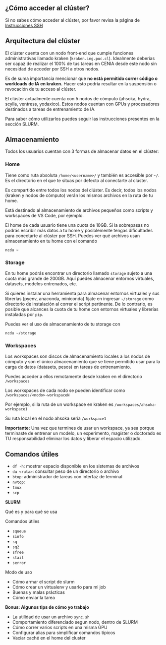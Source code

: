 ## ¿Cómo acceder al clúster?

Si no sabes cómo acceder al clúster, por favor revisa la página de [Instrucciones SSH](https://github.com/rconcenia/documentacion-cenia/wiki/Uso-de-SSH)

## Arquitectura del clúster

El clúster cuenta con un nodo front-end que cumple funciones administrativas llamado kraken (`kraken.ing.puc.cl`). Idealmente deberías ser capaz de realizar el 100% de tus tareas en CENIA desde este nodo sin necesidad de acceder por SSH a otros nodos.

Es de suma importancia mencionar que **no está permitido correr código o workloads de IA en kraken.** Hacer esto podría resultar en la suspensión o revocación de tu acceso al clúster.

El clúster actualmente cuenta con 5 nodos de cómputo (ahsoka, hydra, scylla, ventress, yodaxico). Estos nodos cuentan con GPUs y procesadores destinados a tareas de entrenamiento de IA.

Para saber cómo utilizarlos puedes seguir las instrucciones presentes en la sección SLURM.

## Almacenamiento

Todos los usuarios cuentan con 3 formas de almacenar datos en el clúster:

### **Home**

Tiene como ruta absoluta `/home/<username>/` y también es accesible por `~/`. Es el directorio en el que te situas por defecto al conectarte al clúster.

Es compartido entre todos los nodos del clúster. Es decir, todos los nodos (kraken y nodos de cómputo) verán los mismos archivos en la ruta de tu home.

Está destinado al almacenamiento de archivos pequeños como scripts y workspaces de VS Code, por ejemplo.

El home de cada usuario tiene una cuota de 10GB. Si la sobrepasas no podrás escribir más datos a tu home y posiblemente tengas dificultades para conectarte al clúster por SSH. Puedes ver qué archivos usan almacenamiento en tu home con el comando

`ncdu ~`

### Storage

En tu home podrás encontrar un directorio llamado `storage` sujeto a una cuota más grande de 200GB. Aquí puedes almacenar entornos virtuales, datasets, modelos entrenados, etc.

Si quieres instalar una herramienta para almacenar entornos virtuales y sus librerías (pyenv, anaconda, miniconda) fíjate en ingresar `~/storage` como directorio de instalación al correr el script pertinente. De lo contrario, es posible que alcances la cuota de tu home con entornos virtuales y librerías instaladas por `pip`.

Puedes ver el uso de almacenamiento de tu storage con

`ncdu ~/storage`

### Workspaces

Los workspaces son discos de almacenamiento locales a los nodos de cómputo y son el único almacenamiento que se tiene permitido usar para la carga de datos (datasets, pesos) en tareas de entrenamiento.

Puedes acceder a ellos remotamente desde kraken en el directorio `/workspaces`

Los workspaces de cada nodo se pueden identificar como `/workspaces/<nodo>-workspaceN`

Por ejemplo, si la ruta de un workspace en kraken es `/workspaces/ahsoka-workspace1`

Su ruta local en el nodo ahsoka sería `/workspace1`

**Importante:** Una vez que termines de usar un workspace, ya sea porque terminaste de entrenar un modelo, un experimento, magíster o doctorado es TU responsabilidad eliminar los datos y liberar el espacio utilizado.

## **Comandos útiles**

- `df -h`: mostrar espacio disponible en los sistemas de archivos
- `du <ruta>`: consultar peso de un directorio o archivo
- `btop`: administrador de tareas con interfaz de terminal
- `nvtop`:
- `tmux`
- `scp`

**SLURM**

Qué es y para qué se usa

Comandos útiles

- `squeue`
- `sinfo`
- `sq`
- `sq2`
- `sfree`
- `stail`
- `serror`

Modo de uso

- Cómo armar el script de slurm
- Cómo crear un virtualenv y usarlo para mi job
- Buenas y malas prácticas
- Cómo enviar la tarea

**Bonus: Algunos tips de cómo yo trabajo**

- La utilidad de usar un archivo `sync.sh`
- Comportamiento diferenciado segun nodo, dentro de SLURM
- Cómo correr varios scripts en una misma GPU
- Configurar alias para simplificar comandos típicos
- Vaciar caché en el home del cluster